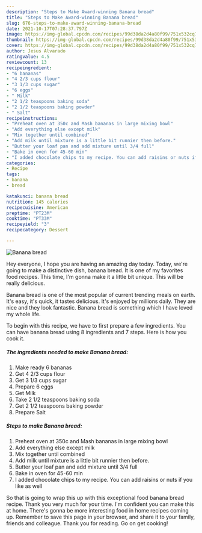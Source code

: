 ```yaml
---
description: "Steps to Make Award-winning Banana bread"
title: "Steps to Make Award-winning Banana bread"
slug: 676-steps-to-make-award-winning-banana-bread
date: 2021-10-17T07:28:37.797Z
image: https://img-global.cpcdn.com/recipes/99d38da2d4a80f99/751x532cq70/banana-bread-recipe-main-photo.jpg
thumbnail: https://img-global.cpcdn.com/recipes/99d38da2d4a80f99/751x532cq70/banana-bread-recipe-main-photo.jpg
cover: https://img-global.cpcdn.com/recipes/99d38da2d4a80f99/751x532cq70/banana-bread-recipe-main-photo.jpg
author: Jesus Alvarado
ratingvalue: 4.5
reviewcount: 13
recipeingredient:
- "6 bananas"
- "4 2/3 cups flour"
- "3 1/3 cups sugar"
- "6 eggs"
- " Milk"
- "2 1/2 teaspoons baking soda"
- "2 1/2 teaspoons baking powder"
- " Salt"
recipeinstructions:
- "Preheat oven at 350c and Mash bananas in large mixing bowl"
- "Add everything else except milk"
- "Mix together until combined"
- "Add milk until mixture is a little bit runnier then before."
- "Butter your loaf pan and add mixture until 3/4 full"
- "Bake in oven for 45-60 min"
- "I added chocolate chips to my recipe. You can add raisins or nuts if you like as well"
categories:
- Recipe
tags:
- banana
- bread

katakunci: banana bread 
nutrition: 145 calories
recipecuisine: American
preptime: "PT23M"
cooktime: "PT33M"
recipeyield: "3"
recipecategory: Dessert

---
```



![Banana bread](https://img-global.cpcdn.com/recipes/99d38da2d4a80f99/751x532cq70/banana-bread-recipe-main-photo.jpg)

Hey everyone, I hope you are having an amazing day today. Today, we're going to make a distinctive dish, banana bread. It is one of my favorites food recipes. This time, I'm gonna make it a little bit unique. This will be really delicious.



Banana bread is one of the most popular of current trending meals on earth. It's easy, it's quick, it tastes delicious. It's enjoyed by millions daily. They are nice and they look fantastic. Banana bread is something which I have loved my whole life.


To begin with this recipe, we have to first prepare a few ingredients. You can have banana bread using 8 ingredients and 7 steps. Here is how you cook it.

<!--inarticleads1-->

##### The ingredients needed to make Banana bread:

1. Make ready 6 bananas
1. Get 4 2/3 cups flour
1. Get 3 1/3 cups sugar
1. Prepare 6 eggs
1. Get  Milk
1. Take 2 1/2 teaspoons baking soda
1. Get 2 1/2 teaspoons baking powder
1. Prepare  Salt




<!--inarticleads2-->

##### Steps to make Banana bread:

1. Preheat oven at 350c and Mash bananas in large mixing bowl
1. Add everything else except milk
1. Mix together until combined
1. Add milk until mixture is a little bit runnier then before.
1. Butter your loaf pan and add mixture until 3/4 full
1. Bake in oven for 45-60 min
1. I added chocolate chips to my recipe. You can add raisins or nuts if you like as well




So that is going to wrap this up with this exceptional food banana bread recipe. Thank you very much for your time. I'm confident you can make this at home. There's gonna be more interesting food in home recipes coming up. Remember to save this page in your browser, and share it to your family, friends and colleague. Thank you for reading. Go on get cooking!
